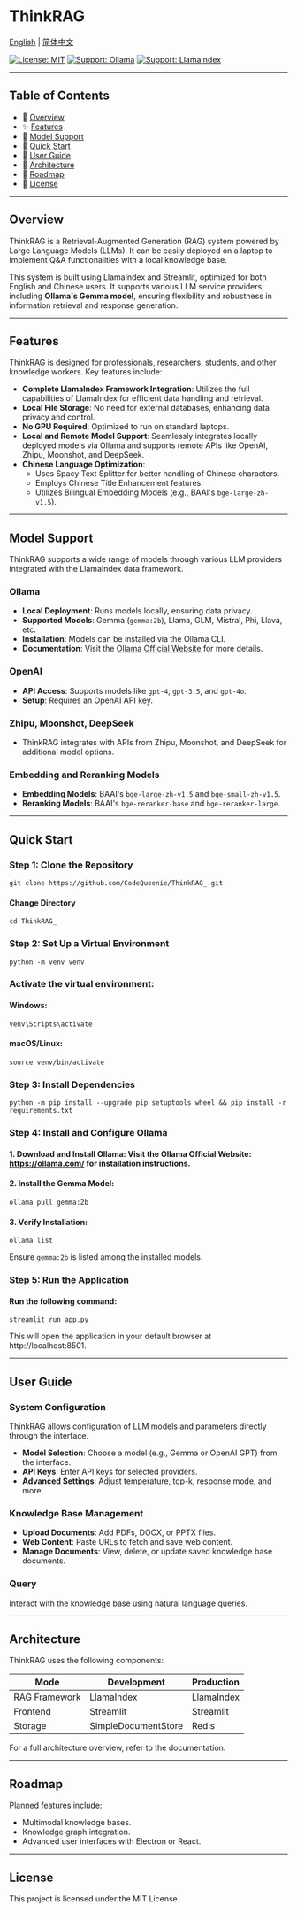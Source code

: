 # ThinkRAG

[English](./README_en.md) | [简体中文](./README.md)

[![License: MIT](https://img.shields.io/badge/License-MIT-yellow.svg)](./LICENSE)
[![Support: Ollama](https://img.shields.io/badge/Support-Ollama-green.svg)](https://ollama.com/)
[![Support: LlamaIndex](https://img.shields.io/badge/Support-LlamaIndex-purple.svg)](https://www.llamaindex.ai/)

---

## Table of Contents
- 🤔 [Overview](#overview)
- ✨ [Features](#features)
- 🧸 [Model Support](#model-support)
- 🛫 [Quick Start](#quick-start)
- 📖 [User Guide](#user-guide)
- 🔬 [Architecture](#architecture)
- 📜 [Roadmap](#roadmap)
- 📄 [License](#license)

---

## Overview

ThinkRAG is a Retrieval-Augmented Generation (RAG) system powered by Large Language Models (LLMs). It can be easily deployed on a laptop to implement Q&A functionalities with a local knowledge base.

This system is built using LlamaIndex and Streamlit, optimized for both English and Chinese users. It supports various LLM service providers, including **Ollama's Gemma model**, ensuring flexibility and robustness in information retrieval and response generation.

---

## Features

ThinkRAG is designed for professionals, researchers, students, and other knowledge workers. Key features include:

- **Complete LlamaIndex Framework Integration**:
  Utilizes the full capabilities of LlamaIndex for efficient data handling and retrieval.
- **Local File Storage**:
  No need for external databases, enhancing data privacy and control.
- **No GPU Required**:
  Optimized to run on standard laptops.
- **Local and Remote Model Support**:
  Seamlessly integrates locally deployed models via Ollama and supports remote APIs like OpenAI, Zhipu, Moonshot, and DeepSeek.
- **Chinese Language Optimization**:
  - Uses Spacy Text Splitter for better handling of Chinese characters.
  - Employs Chinese Title Enhancement features.
  - Utilizes Bilingual Embedding Models (e.g., BAAI's `bge-large-zh-v1.5`).

---

## Model Support

ThinkRAG supports a wide range of models through various LLM providers integrated with the LlamaIndex data framework.

### Ollama
- **Local Deployment**: Runs models locally, ensuring data privacy.
- **Supported Models**: Gemma (`gemma:2b`), Llama, GLM, Mistral, Phi, Llava, etc.
- **Installation**: Models can be installed via the Ollama CLI.
- **Documentation**: Visit the [Ollama Official Website](https://ollama.com/) for more details.

### OpenAI
- **API Access**: Supports models like `gpt-4`, `gpt-3.5`, and `gpt-4o`.
- **Setup**: Requires an OpenAI API key.

### Zhipu, Moonshot, DeepSeek
- ThinkRAG integrates with APIs from Zhipu, Moonshot, and DeepSeek for additional model options.

### Embedding and Reranking Models
- **Embedding Models**: BAAI's `bge-large-zh-v1.5` and `bge-small-zh-v1.5`.
- **Reranking Models**: BAAI's `bge-reranker-base` and `bge-reranker-large`.

---

## Quick Start

### Step 1: Clone the Repository
	git clone https://github.com/CodeQueenie/ThinkRAG_.git

#### Change Directory
	cd ThinkRAG_


### Step 2: Set Up a Virtual Environment
	python -m venv venv

### Activate the virtual environment:
#### Windows:
	venv\Scripts\activate
#### macOS/Linux:
	source venv/bin/activate

### Step 3: Install Dependencies
	python -m pip install --upgrade pip setuptools wheel && pip install -r requirements.txt


### Step 4: Install and Configure Ollama
#### 1. Download and Install Ollama: Visit the Ollama Official Website: https://ollama.com/ for installation instructions.

#### 2. Install the Gemma Model:
	ollama pull gemma:2b


#### 3. Verify Installation:
	ollama list

Ensure `gemma:2b` is listed among the installed models.

### Step 5: Run the Application
#### Run the following command:
	streamlit run app.py

This will open the application in your default browser at http://localhost:8501.

---

## User Guide

### System Configuration
ThinkRAG allows configuration of LLM models and parameters directly through the interface.

- **Model Selection**: Choose a model (e.g., Gemma or OpenAI GPT) from the interface.
- **API Keys**: Enter API keys for selected providers.
- **Advanced Settings**: Adjust temperature, top-k, response mode, and more.

### Knowledge Base Management
- **Upload Documents**: Add PDFs, DOCX, or PPTX files.
- **Web Content**: Paste URLs to fetch and save web content.
- **Manage Documents**: View, delete, or update saved knowledge base documents.

### Query
Interact with the knowledge base using natural language queries.

---

## Architecture

ThinkRAG uses the following components:

| Mode         | Development | Production |
|--------------|-------------|------------|
| RAG Framework| LlamaIndex  | LlamaIndex |
| Frontend     | Streamlit   | Streamlit  |
| Storage      | SimpleDocumentStore | Redis |

For a full architecture overview, refer to the documentation.

---

## Roadmap

Planned features include:

- Multimodal knowledge bases.
- Knowledge graph integration.
- Advanced user interfaces with Electron or React.

---

## License

This project is licensed under the MIT License.








   

